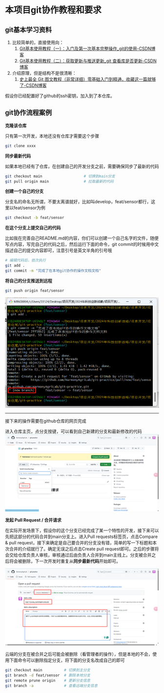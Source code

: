 # 本项目git协作教程和要求

## git基本学习资料

1. 比较简单的，直接使用向：
   1. [Git基本使用教程（一）：入门及第一次基本完整操作_git的使用-CSDN博客](https://blog.csdn.net/qq_35206244/article/details/97698815)
   2. [Git基本使用教程（二）：获取更新与推送更新_git 查看库是否更新-CSDN博客](https://blog.csdn.net/qq_35206244/article/details/97772285)
2. 介绍原理，但是结构不是很清晰：
   1. [史上最全 Git 图文教程（非常详细）零基础入门到精通，收藏这一篇就够了-CSDN博客](https://blog.csdn.net/Javachichi/article/details/140660754)

假设你已经配置好了github的ssh密钥，加入到了本仓库。

## git协作流程案例

**克隆该仓库**

只有第一次开发，本地还没有仓库才需要这个步骤

```sh
git clone xxxx
```

**同步最新代码**

如果本地已经有了仓库，在创建自己的开发分支之前，需要确保同步了最新的代码

```sh
git checkout main					# 切换到main分支
git pull origin main				# 拉取最新的代码
```

**创建一个自己的分支**

分支名的命名无所谓，不要太离谱就好，比如叫develop，feat/sensor都行，这里以feat/sensor为例

```sh
git checkout -b feat/sensor
```

**在这个分支上提交自己的代码**

比如我在完善自己README.md的内容，你们可以创建一个自己名字的文件，随便写点内容，写完自己的代码之后，然后运行下面的命令，git commit的时候用中文描述自己的提交内容即可，注意引号是英文半角的引号哦

```sh
# 编辑代码后，依次执行
git add .
git commit -m "完成了在本地git协作的操作文档文档"
```

**将自己的分支推送到远程**

```sh
git push origin feat/sensor
```

![image-20250416014014480](./Git%E5%8D%8F%E4%BD%9C%E8%A7%84%E8%8C%83.assets/git.png)

---

接下来的操作需要在github仓库的网页完成

进入仓库主页，点分支按键，可以看到自己新建的分支和最新修改的代码
![image-20250416014310706](./Git%E5%8D%8F%E4%BD%9C%E8%A7%84%E8%8C%83.assets/web.png)

**发起 Pull Request / 合并请求**

在实际开发场景下，假设你的这个分支已经完成了某一个特性的开发，接下来可以先把这部分的代码合并到main分支上。进入Pull requests标签页，点击Compare & pull request，接下来确定是自己要合并的分支没有错，简单的写一下标题和本次合并的介绍就行了。确定无误之后点击Create pull request即可。之后的步骤将会交给仓库负责人审核，审核通过后由负责人合并到main主线上。分支被合并之后将会被删除，下一次开发时重复从**同步最新代码**开始即可。

![image-20250416015051792](./Git%E5%8D%8F%E4%BD%9C%E8%A7%84%E8%8C%83.assets/PR.png)

云端的分支在被合并之后可能会被删除（看管理者的操作），但是本地的不会，使用下面命令可以删除指定分支，将下面的分支名改成自己的即可

```sh
git checkout main          # 切换到主分支
git branch -d feat/sensor  # 删除本地分支
git remote prune origin    # 更新分支信息
git branch -a              # 查看远端分支信息
```
